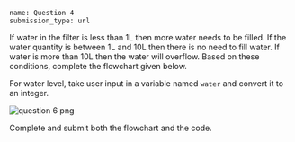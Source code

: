 ```ngMeta
name: Question 4
submission_type: url
```

If water in the filter is less than 1L then more water needs to be filled. If the water quantity is between 1L and 10L then there is no need to fill water. If water is more than 10L then the water will overflow. Based on these conditions, complete the flowchart given below.

For water level, take user input in a variable named `water` and convert it to an integer.

![question 6 png](assets/question4-image1.png)

Complete and submit both the flowchart and the code.
